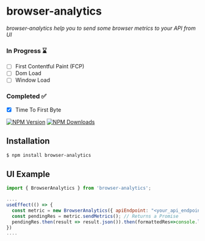<div aling="center">
  
# browser-analytics

<i> browser-analytics help you to send some browser metrics to your API from UI </i>

</div>

<h3>In Progress ⌛</h3>

- [ ] First Contentful Paint (FCP)
- [ ] Dom Load 
- [ ] Window Load

<h3>Completed ✅ </h3>

- [x] Time To First Byte

[![NPM Version][npm-version-image]][npm-url]
[![NPM Downloads][npm-downloads-image]][npm-url]

## Installation

```sh
$ npm install browser-analytics
```

[npm-downloads-image]: https://badgen.net/npm/dw/browser-analytics
[npm-url]: https://www.npmjs.com/package/browser-analytics
[npm-version-image]: https://badgen.net/npm/v/browser-analytics

## UI Example

<!-- eslint-disable no-unused-vars -->

```js
import { BrowserAnalytics } from 'browser-analytics';

....
useEffect(() => {
  const metric = new BrowserAnalytics({ apiEndpoint: "<your_api_endpoint>" }) 
  const pendingRes = metric.sendMetrics(); // Returns a Promise
  pendingRes.then(result => result.json()).then(formattedRes=>console.log(formattedRes));
})
....        
```
